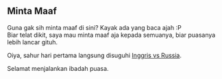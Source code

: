 ## Minta Maaf

Guna gak sih minta maaf di sini? Kayak ada yang baca ajah :P  
Biar telat dikit, saya mau minta maaf aja kepada semuanya, biar puasanya lebih lancar gituh.

Oiya, sahur hari pertama langsung disuguhi [Inggris vs Russia](http://www.uefa.com/competitions/euro/fixturesresults/round=2241/match=83946/index.html).

Selamat menjalankan ibadah puasa.

<!-- {"time": "2007-09-12 06:19:45", "title": "Minta Maaf"} -->
